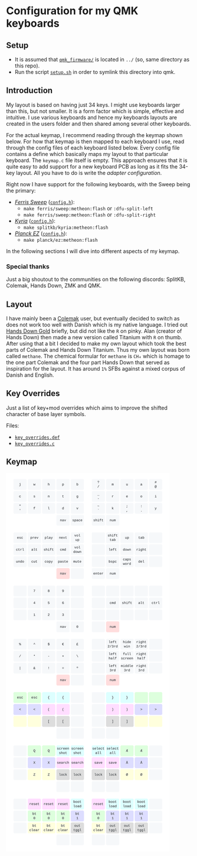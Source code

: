 # Configuration for my QMK keyboards

## Setup

* It is assumed that [`qmk_firmware/`](https://github.com/qmk/qmk_firmware) is located in `../` (so, same directory as this repo).
* Run the script [`setup.sh`](setup.sh) in order to symlink this directory into qmk.

## Introduction

My layout is based on having just 34 keys. I might use keyboards larger than this, but not smaller. It is a form factor which is simple, effective and intuitive. I use various keyboards and hence my keyboards layouts are created in the users folder and then shared among several other keyboards.

For the actual keymap, I recommend reading through the keymap shown below. For how that keymap is then mapped to each keyboard I use, read through the config files of each keyboard listed below. Every config file contains a define which basically maps my layout to that particular keyboard. The `keymap.c` file itself is empty.
This approach ensures that it is quite easy to add support for a new keyboard PCB as long as it fits the 34-key layout. All you have to do is write the *adapter configuration*.

Right now I have support for the following keyboards, with the Sweep being the primary:

* [*Ferris Sweep*](https://github.com/davidphilipbarr/Sweep) ([`config.h`](keyboards/ferris/keymaps/metheon/config.h)):
  * `make ferris/sweep:metheon:flash` or `:dfu-split-left`
  * `make ferris/sweep:metheon:flash` or `:dfu-split-right`
* [*Kyria*](https://splitkb.com) ([`config.h`](keyboards/splitkb/kyria/keymaps/metheon/config.h)):
  * `make splitkb/kyria:metheon:flash`
* [*Planck EZ*](https://ergodox-ez.com/pages/planck) ([`config.h`](keyboards/planck/keymaps/metheon/config.h)):
  * `make planck/ez:metheon:flash`

In the following sections I will dive into different aspects of my keymap.

### Special thanks

Just a big shoutout to the communities on the following discords: SplitKB, Colemak, Hands Down, ZMK and QMK.

## Layout

I have mainly been a [Colemak](https://colemak.com/) user, but eventually decided to switch as does not work too well with Danish which is my native language. I tried out [Hands Down Gold](https://sites.google.com/alanreiser.com/handsdown/home) briefly, but did not like the `R` on pinky. Alan (creator of Hands Down) then made a new version called Titanium with `R` on thumb. After using that a bit I decided to make my own layout which took the best parts of Colemak and Hands Down Titanium. Thus my own layout was born called `methane`. The chemical formular for `methane` is `CH₄` which is homage to the one part Colemak and the four part Hands Down that served as inspiration for the layout. It has around `1%` SFBs against a mixed corpus of Danish and English.

## Key Overrides

Just a list of key+mod overrides which aims to improve the shifted character of base layer symbols.

Files:

* [`key_overrides.def`](users/metheon/key_overrides.def)
* [`key_overrides.c`](users/metheon/key_overrides.c)

## Keymap

![](images/keymap.svg)